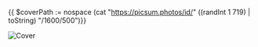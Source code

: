 {{ $coverPath := nospace (cat "https://picsum.photos/id/" ((randInt 1 719) | toString) "/1600/500")}}

![Cover]({{$coverPath}})